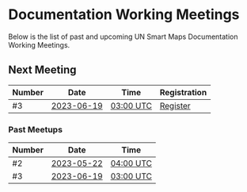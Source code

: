 # Documentation Working Meetings

Below is the list of past and upcoming UN Smart Maps Documentation Working Meetings.

## Next Meeting

Number |  Date | Time | Registration
|-----|--------|------|------|
#3| [2023-06-19](./2023-07-17.md) | [03:00 UTC](https://www.timeanddate.com/worldclock/fixedtime.html?msg=UN+Smart+Maps+Documetnation+Team&iso=20230717T03&p1=1440&ah=1) | [Register](https://ucla.zoom.us/meeting/register/tJUrcO-pqjsiEtQZccTcBHfbeISlnexdxe4Z)|

### Past Meetups
Number |  Date | Time | 
|-----|--------|------|
#2 | [2023-05-22](./2023-05-22.md) | [04:00 UTC](https://www.timeanddate.com/worldclock/fixedtime.html?msg=UN+Smart+Maps+Documentation+Team&iso=20230522T04&p1=1440&ah=1) 
#3| [2023-06-19](./2023-06-19.md) | [03:00 UTC](https://www.timeanddate.com/worldclock/fixedtime.html?msg=UN+Smart+Maps+Documetnation+Team&iso=20230619T03&p1=1440&ah=1) |